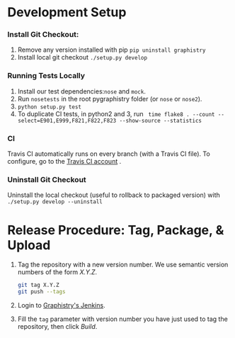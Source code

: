 # Development Setup
### Install Git Checkout:

1. Remove any version installed with pip
    `pip uninstall graphistry`
2. Install local git checkout
	`./setup.py develop`

### Running Tests Locally

1. Install our test dependencies:`nose` and `mock`.
2. Run `nosetests` in the root pygraphistry folder (or `nose` or `nose2`).
3. `python setup.py test`
4. To duplicate CI tests, in python2 and 3, run ` time flake8 . --count --select=E901,E999,F821,F822,F823 --show-source --statistics`

### CI

Travis CI automatically runs on every branch (with a Travis CI file). To configure, go to the [Travis CI account](https://travis-ci.org/graphistry/pygraphistry) .

### Uninstall Git Checkout

Uninstall the local checkout (useful to rollback to packaged version) with `./setup.py develop --uninstall`

# Release Procedure: Tag, Package, & Upload
1. Tag the repository with a new version number. We use semantic version numbers of the form *X.Y.Z*.

	```sh
	git tag X.Y.Z
	git push --tags
	```

2. Login to [Graphistry's Jenkins](http://deploy.graphistry.com/view/Package/job/Package%20PyGraphistry%20to%20PIP/build).
3. Fill the `tag` parameter with version number you have just used to tag the repository, then click *Build*.
